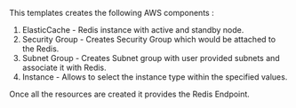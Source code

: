 This templates creates the following AWS components :

1. ElasticCache - Redis instance with active and standby node.
2. Security Group - Creates Security Group which would be attached to the Redis.
3. Subnet Group - Creates Subnet group with user provided subnets and associate it with Redis.
4. Instance - Allows to select the instance type within the specified values.

Once all the resources are created it provides the Redis Endpoint.